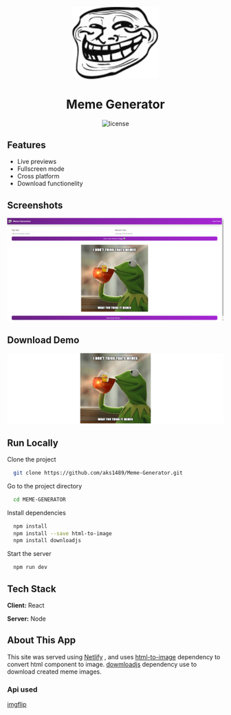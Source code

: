 
<div align="center">

<img src="https://raw.githubusercontent.com/aks1489/Meme-Generator/main/public/images/troll-face.png" width=200 />

# Meme Generator

<p align="center">
  <img src="https://img.shields.io/github/license/MeetWq/meme-generator" alt="license">
</p>
</div>


## Features

- Live previews
- Fullscreen mode
- Cross platform
- Download functionelity


## Screenshots

![App Screenshot](https://raw.githubusercontent.com/aks1489/Meme-Generator/main/Screenshot/bogScreen.png?text=App+Screenshot)



## Download Demo

![App Screenshot](https://raw.githubusercontent.com/aks1489/Meme-Generator/main/Screenshot/downloadSample.png?text=App+Screenshot)

## Run Locally

Clone the project

```bash
  git clone https://github.com/aks1489/Meme-Generator.git
```

Go to the project directory

```bash
  cd MEME-GENERATOR
```

Install dependencies

```bash
  npm install
  npm install --save html-to-image
  npm install downloadjs
```

Start the server

```bash
  npm run dev
```


## Tech Stack

**Client:** React

**Server:** Node


## About This App

This site was served using [Netlify](https://www.netlify.com/) , and uses [html-to-image](https://www.npmjs.com/package/html-to-image) dependency to convert html component to image. [dowmloadjs](https://www.npmjs.com/package/downloadjs) dependency use to download created meme images.

### Api used

[imgflip](https://imgflip.com/api)
